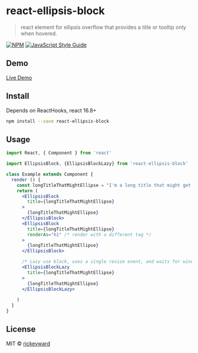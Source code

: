 # react-ellipsis-block

> react element for ellipsis overflow that provides a title or tooltip only when hovered.

[![NPM](https://img.shields.io/npm/v/react-ellipsis-block.svg)](https://www.npmjs.com/package/react-ellipsis-block) [![JavaScript Style Guide](https://img.shields.io/badge/code_style-standard-brightgreen.svg)](https://standardjs.com)

## Demo
[Live Demo](https://rickeyward.github.io/react-ellipsis-block/)

## Install

Depends on ReactHooks, react 16.8+ 

```bash
npm install --save react-ellipsis-block
```

## Usage

```jsx
import React, { Component } from 'react'

import EllipsisBlock, {EllipsisBlockLazy} from 'react-ellipsis-block'

class Example extends Component {
  render () {
    const longTitleThatMightEllipse = "I'm a long title that might get ellipsis-ed? but we still need to know what it is.";
    return (
      <EllipsisBlock
        title={longTitleThatMightEllipse}
      >
        {longTitleThatMightEllipse}
      </EllipsisBlock>
      <EllipsisBlock
        title={longTitleThatMightEllipse}
        renderAs="h1" /* render with a different tag */
      >
        {longTitleThatMightEllipse}
      </EllipsisBlock>

      /* Lazy use block, uses a single resize event, and waits for window resizing to settle before setting state on the react components, This is better for longer lists of ellipsis elements, but extra overhead for one offs or just a few on a page. */
      <EllipsisBlockLazy
        title={longTitleThatMightEllipse}
      >
        {longTitleThatMightEllipse}
      </EllipsisBlockLazy>
      
    )
  }
}
```

## License

MIT © [rickeyward](https://github.com/rickeyward)
